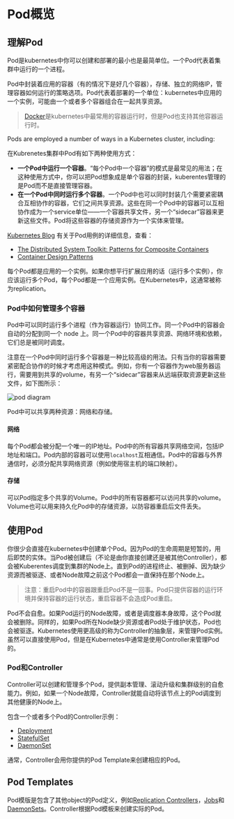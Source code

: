 # Pod概览

## 理解Pod

Pod是kubernetes中你可以创建和部署的最小也是最简单位。一个Pod代表着集群中运行的一个进程。

Pod中封装着应用的容器（有的情况下是好几个容器），存储、独立的网络IP，管理容器如何运行的策略选项。Pod代表着部署的一个单位：kubernetes中应用的一个实例，可能由一个或者多个容器组合在一起共享资源。

> [Docker](https://www.docker.com)是kubernetes中最常用的容器运行时，但是Pod也支持其他容器运行时。

Pods are employed a number of ways in a Kubernetes cluster, including:

在Kubrenetes集群中Pod有如下两种使用方式：

- **一个Pod中运行一个容器**。“每个Pod中一个容器”的模式是最常见的用法；在这种使用方式中，你可以把Pod想象成是单个容器的封装，kuberentes管理的是Pod而不是直接管理容器。
- **在一个Pod中同时运行多个容器**。一个Pod中也可以同时封装几个需要紧密耦合互相协作的容器，它们之间共享资源。这些在同一个Pod中的容器可以互相协作成为一个service单位——一个容器共享文件，另一个“sidecar”容器来更新这些文件。Pod将这些容器的存储资源作为一个实体来管理。

[Kubernetes Blog](http://blog.kubernetes.io) 有关于Pod用例的详细信息，查看：

- [The Distributed System Toolkit: Patterns for Composite Containers](http://blog.kubernetes.io/2015/06/the-distributed-system-toolkit-patterns.html)
- [Container Design Patterns](http://blog.kubernetes.io/2016/06/container-design-patterns.html)

每个Pod都是应用的一个实例。如果你想平行扩展应用的话（运行多个实例），你应该运行多个Pod，每个Pod都是一个应用实例。在Kubernetes中，这通常被称为replication。

### Pod中如何管理多个容器

Pod中可以同时运行多个进程（作为容器运行）协同工作。同一个Pod中的容器会自动的分配到同一个 node 上。同一个Pod中的容器共享资源、网络环境和依赖，它们总是被同时调度。

注意在一个Pod中同时运行多个容器是一种比较高级的用法。只有当你的容器需要紧密配合协作的时候才考虑用这种模式。例如，你有一个容器作为web服务器运行，需要用到共享的volume，有另一个“sidecar”容器来从远端获取资源更新这些文件，如下图所示：

![pod diagram](../images/pod-overview.png)

Pod中可以共享两种资源：网络和存储。

#### 网络

每个Pod都会被分配一个唯一的IP地址。Pod中的所有容器共享网络空间，包括IP地址和端口。Pod内部的容器可以使用`localhost`互相通信。Pod中的容器与外界通信时，必须分配共享网络资源（例如使用宿主机的端口映射）。

#### 存储

可以Pod指定多个共享的Volume。Pod中的所有容器都可以访问共享的volume。Volume也可以用来持久化Pod中的存储资源，以防容器重启后文件丢失。

## 使用Pod

你很少会直接在kubernetes中创建单个Pod。因为Pod的生命周期是短暂的，用后即焚的实体。当Pod被创建后（不论是由你直接创建还是被其他Controller），都会被Kuberentes调度到集群的Node上。直到Pod的进程终止、被删掉、因为缺少资源而被驱逐、或者Node故障之前这个Pod都会一直保持在那个Node上。

> 注意：重启Pod中的容器跟重启Pod不是一回事。Pod只提供容器的运行环境并保持容器的运行状态，重启容器不会造成Pod重启。

Pod不会自愈。如果Pod运行的Node故障，或者是调度器本身故障，这个Pod就会被删除。同样的，如果Pod所在Node缺少资源或者Pod处于维护状态，Pod也会被驱逐。Kubernetes使用更高级的称为Controller的抽象层，来管理Pod实例。虽然可以直接使用Pod，但是在Kubernetes中通常是使用Controller来管理Pod的。

### Pod和Controller

Controller可以创建和管理多个Pod，提供副本管理、滚动升级和集群级别的自愈能力。例如，如果一个Node故障，Controller就能自动将该节点上的Pod调度到其他健康的Node上。

包含一个或者多个Pod的Controller示例：

- [Deployment](deployment.md)
- [StatefulSet](./statefulset.md)
- [DaemonSet](daemonset.md)

通常，Controller会用你提供的Pod Template来创建相应的Pod。

## Pod Templates

Pod模版是包含了其他object的Pod定义，例如[Replication Controllers](replicaset.md)，[Jobs](./job.md)和
[DaemonSets](./daemonset.md)。Controller根据Pod模板来创建实际的Pod。



